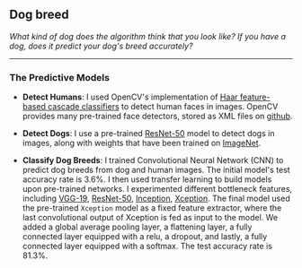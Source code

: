 ## Dog breed
*What kind of dog does the algorithm think that you look like? If you have a dog, does it predict your dog's breed accurately?*

---

### The Predictive Models

* __Detect Humans__: 
I used OpenCV's implementation of [Haar feature-based cascade classifiers](http://docs.opencv.org/trunk/d7/d8b/tutorial_py_face_detection.html) to detect human faces in images. OpenCV provides many pre-trained face detectors, stored as XML files on [github](https://github.com/opencv/opencv/tree/master/data/haarcascades).

* __Detect Dogs__: 
I use a pre-trained [ResNet-50](http://ethereon.github.io/netscope/#/gist/db945b393d40bfa26006) model to detect dogs in images, along with weights that have been trained on [ImageNet](http://www.image-net.org/).

* __Classify Dog Breeds__: 
I trained Convolutional Neural Network (CNN) to predict dog breeds from dog and human images. The initial model's test accuracy rate is 3.6%. I then used transfer learning to build models upon pre-trained networks. I experimented different bottleneck features, including [VGG-19](https://s3-us-west-1.amazonaws.com/udacity-aind/dog-project/DogVGG19Data.npz), [ResNet-50](https://s3-us-west-1.amazonaws.com/udacity-aind/dog-project/DogResnet50Data.npz), [Inception](https://s3-us-west-1.amazonaws.com/udacity-aind/dog-project/DogInceptionV3Data.npz), [Xception](https://s3-us-west-1.amazonaws.com/udacity-aind/dog-project/DogXceptionData.npz). The final model used the pre-trained `Xception` model as a fixed feature extractor, where the last convolutional output of Xception is fed as input to the model. We added a global average pooling layer, a flattening layer, a fully connected layer equipped with a relu, a dropout, and lastly, a fully connected layer equipped with a softmax. The test accuracy rate is 81.3%.
